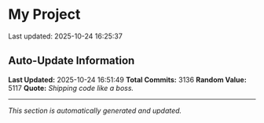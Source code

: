 # My Project


Last updated: 2025-10-24 16:25:37







































































































































































































































































































































































































































































































































































































































































































































































































































































































































































































































































































































































































































































































































































































































































































































































































































































































































































































































































































































































































































































































































































































































































































































































































































































































































































































































































































































































































































































































































































































































































































































































































































































































































































































































































































































































































































































## Auto-Update Information

**Last Updated:** 2025-10-24 16:51:49
**Total Commits:** 3136
**Random Value:** 5117
**Quote:** _Shipping code like a boss._

---
_This section is automatically generated and updated._
